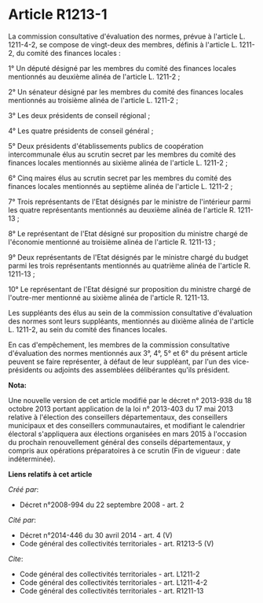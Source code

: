 # Article R1213-1

La commission consultative d'évaluation des normes, prévue à l'article L. 1211-4-2, se compose de vingt-deux des membres,
définis à l'article L. 1211-2, du comité des finances locales : 

1° Un député désigné par les membres du comité des finances locales mentionnés au deuxième alinéa de l'article L. 1211-2 ; 

2° Un sénateur désigné par les membres du comité des finances locales mentionnés au troisième alinéa de l'article L.
1211-2 ; 

3° Les deux présidents de conseil régional ; 

4° Les quatre présidents de conseil général ; 

5° Deux présidents d'établissements publics de coopération intercommunale élus au scrutin secret par les membres du comité
des finances locales mentionnés au sixième alinéa de l'article L. 1211-2 ; 

6° Cinq maires élus au scrutin secret par les membres du comité des finances locales mentionnés au septième alinéa de
l'article L. 1211-2 ; 

7° Trois représentants de l'Etat désignés par le ministre de l'intérieur parmi les quatre représentants mentionnés au
deuxième alinéa de l'article R. 1211-13 ; 

8° Le représentant de l'Etat désigné sur proposition du ministre chargé de l'économie mentionné au troisième alinéa de
l'article R. 1211-13 ; 

9° Deux représentants de l'Etat désignés par le ministre chargé du budget parmi les trois représentants mentionnés au
quatrième alinéa de l'article R. 1211-13 ; 

10° Le représentant de l'Etat désigné sur proposition du ministre chargé de l'outre-mer mentionné au sixième alinéa de
l'article R. 1211-13. 

Les suppléants des élus au sein de la commission consultative d'évaluation des normes sont leurs suppléants, mentionnés au
dixième alinéa de l'article L. 1211-2, au sein du comité des finances locales. 

En cas d'empêchement, les membres de la commission consultative d'évaluation des normes mentionnés aux 3°, 4°, 5° et 6° du
présent article peuvent se faire représenter, à défaut de leur suppléant, par l'un des vice-présidents ou adjoints des
assemblées délibérantes qu'ils président.

**Nota:**

Une nouvelle version de cet article modifié par le décret n° 2013-938 du 18 octobre 2013 portant application de la loi n°
2013-403 du 17 mai 2013 relative à l'élection des conseillers départementaux, des conseillers municipaux et des conseillers
communautaires, et modifiant le calendrier électoral s'appliquera aux élections organisées en mars 2015 à l'occasion du
prochain renouvellement général des conseils départementaux, y compris aux opérations préparatoires à ce scrutin (Fin de
vigueur : date indéterminée).

**Liens relatifs à cet article**

_Créé par_:

  - Décret n°2008-994 du 22 septembre 2008 - art. 2

_Cité par_:

  - Décret n°2014-446 du 30 avril 2014 - art. 4 (V)
  - Code général des collectivités territoriales - art. R1213-5 (V)

_Cite_:

  - Code général des collectivités territoriales - art. L1211-2
  - Code général des collectivités territoriales - art. L1211-4-2
  - Code général des collectivités territoriales - art. R1211-13
